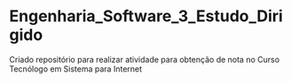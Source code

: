 # Engenharia_Software_3_Estudo_Dirigido
Criado repositório para realizar atividade para obtenção de nota no Curso Tecnólogo em Sistema para Internet
